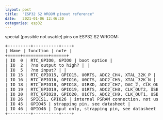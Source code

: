 ```yaml
---
layout: post
title:  "ESP32 S2 WROOM pinout reference"
date:   2021-01-06 12:46:20
categories: esp32
---
```


special (possible not usable) pins on ESP32 S2 WROOM:
<pre>
+---------+----------+----+
| Name | function | note |
+=====+==========+======+
| IO  0 | RTC_GPIO0, GPIO0 | boot option |
| IO  2 | ?no output to high? | |
| IO  5 | ?no input? | |
| IO 15 | RTC_GPIO15, GPIO15, U0RTS, ADC2_CH4, XTAL_32K_P | optional external 32.768KHz crystal | 
| IO 16 | RTC_GPIO16, GPIO16, U0CTS, ADC2_CH5, XTAL_32K_N | optional external 32.768KHz crystal |
| IO 18 | RTC_GPIO18, GPIO18, U1RXD, ADC2_CH7, DAC_2, CLK_OUT3 | pullup with VDD, my affect chip's entry into download boot mode |
| IO 19 | RTC_GPIO19, GPIO19, U1RTS, ADC2_CH8, CLK_OUT2, USB_D- | USB OTG |
| IO 20 | RTC_GPIO20, GPIO20, U1CTS, ADC2_CH9, CLK_OUT1, USB_D+ | USB OTG |
| IO 26 | SPICS1, GPIO26 | internal PSRAM connection, not usable |
| IO 45 | GPIO45 | strapping pin, see datasheet |
| IO 46 | GPIO46 | Input only, strapping pin, see datasheet |
+---------+----------+----+
</pre>
